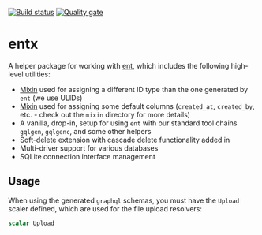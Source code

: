 [![Build status](https://badge.buildkite.com/e5e470387d1e2a8f7819fcb335e0c935a20cfb2fc249f73ee1.svg)](https://buildkite.com/theopenlane/entx) [![Quality gate](https://sonarcloud.io/api/project_badges/quality_gate?project=theopenlane_entx)](https://sonarcloud.io/summary/new_code?id=theopenlane_entx)

# entx

A helper package for working with [ent](https://entgo.io/), which includes the following high-level utilities:

- [Mixin](https://entgo.io/docs/schema-mixin) used for assigning a different ID type than the one generated by `ent` (we use ULIDs)
- [Mixin](https://entgo.io/docs/schema-mixin) used for assigning some default columns (`created_at`, `created_by`, etc. - check out the `mixin` directory for more details)
- A vanilla, drop-in, setup for using `ent` with our standard tool chains `gqlgen`, `gqlgenc`, and some other helpers
- Soft-delete extension with cascade delete functionality added in
- Multi-driver support for various databases
- SQLite connection interface management

## Usage

When using the generated `graphql` schemas, you must have the `Upload` scaler defined, which are used for the file upload resolvers:

```graphql
scalar Upload
```
